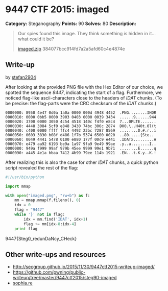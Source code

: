 # 9447 CTF 2015: imaged

**Category:** Steganography
**Points:** 90
**Solves:** 80
**Description:**

> Our spies found this image. They think something is hidden in it... what could it be?
>
> [imaged.zip](./imaged-384077bcc914fd7a2a5afd60c4e4874e.zip)  384077bcc914fd7a2a5afd60c4e4874e


## Write-up

by [stefan2904](https://github.com/stefan2904)

After looking at the provided PNG file with the Hex Editor of our choice, we spotted the sequence *9447*, indicating the start of a flag. Furthermore, we noticed flag-like ascii-characters close to the headers of *IDAT* chunks. (To be precise: the flag-parts were the CRC checksum of the *IDAT* chunks.)

```
0000000: 8950 4e47 0d0a 1a0a 0000 000d 4948 4452  .PNG........IHDR
0000010: 0000 0bb5 0000 3903 0403 0000 0039 3434  ......9......944
0000020: 3700 0000 3050 4c54 4518 140c f4f0 e8c4  7...0PLTE.......
0000030: 4448 3084 5cf0 e848 3430 74bc 306c 2874  DH0.\..H40t.0l(t
0000040: c400 0000 ffff ffc4 4492 23bc 7287 8569  ........D.#.r..i
0000050: 0603 3830 b08f d486 1f7b 5374 6500 0020  ..80.....{Ste..
0000060: 0049 4441 5478 0100 e880 177f 00c9 e441  .IDATx.........A
0000070: e479 aa92 6193 be9a 1a97 9fa9 9e49 99ae  .y..a........I..
0000080: 949a f999 99af 979b 45ee 9999 99e1 9b71  ........E......q
0000090: a445 4e1a bbaa 7412 4b99 79ee 114b 1921  .EN...t.K.y..K.!
```


After realizing this is also the case for other *IDAT* chunks, a quick python script revealed the rest of the flag:

```python
#!/usr/bin/python

import mmap

with open("imaged.png", "rw+b") as f:
    mm = mmap.mmap(f.fileno(), 0)
    idx = 0
    flag = "9447"
    while '}' not in flag:
        idx = mm.find('IDAT', idx+1)
        flag += mm[idx-8:idx-4]
    print flag
```

9447{Steg0_redunDaNcy_CHeck}

## Other write-ups and resources

* <http://secgroup.github.io/2015/11/30/9447ctf2015-writeup-imaged/>
* <https://github.com/pwning/public-writeup/tree/master/9447ctf2015/steg90-imaged>
* [sophia.re](http://www.sophia.re/94472015_imaged_writeup.html)
